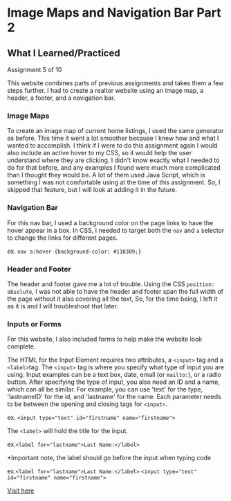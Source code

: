 # Image Maps and Navigation Bar Part 2
## What I Learned/Practiced
Assignment 5 of 10

This website combines parts of previous assignments and takes them a few steps further. I had to create a realtor website using an image map, a header, a footer, and a navigation bar. 

### Image Maps 
To create an image map of current home listings, I used the same generator as before. This time it went a lot smoother because I knew how and what I wanted to accomplish. I think if I were to do this assignment again I would also include an active hover to my CSS, so it would help the user understand where they are clicking. I didn't know exactly what I needed to do for that before, and any examples I found were much more complicated than I thought they would be. A lot of them used Java Script, which is something I was not comfortable using at the time of this assignment. So, I skipped that feature, but I will look at adding it in the future. 

### Navigation Bar
For this nav bar, I used a background color on the page links to have the hover appear in a box. In CSS, I needed to target both the ```nav``` and ```a``` selector to change the links for different pages. 

ex. ```nav a:hover {background-color: #110309;}```

### Header and Footer
The header and footer gave me a lot of trouble. Using the CSS ```position: absolute```, I was not able to have the header and footer span the full width of the page without it also covering all the text, So, for the time being, I left it as it is and I will troubleshoot that later. 

### Inputs or Forms
For this website, I also included forms to help make the website look complete.

The HTML for the Input Element requires two attributes, a ```<input>``` tag and a ```<label>```tag. The ```<input>``` tag is where you specify what type of input you are using. Input examples can be a text box, date, email (or `mailto:`), or a radio button. After specifying the type of input, you also need an ID and a name, which can all be similar. For example, you can use 'text' for the type, 'lastnameID' for the id, and 'lastname' for the name. Each parameter needs to be between the opening and closing tags for ```<input>```.

ex. ```<input type="text" id="firstname" name="firstname">```

The ```<label>``` will hold the title for  the input. 

ex.```<label for="lastname">Last Name:</label>```  

*Important note, the label should go before the input when typing code 

ex.```<label for="lastname">Last Name:</label>``` 
```<input type="text" id="firstname" name="firstname">```

[Visit here](https://giaviolini.github.io/Real-Estate-Website-with-Image-Map/)
